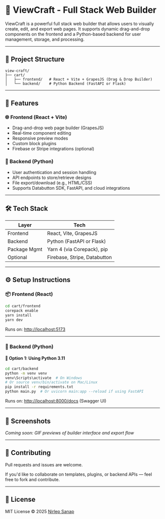 
# 🧩 ViewCraft - Full Stack Web Builder

ViewCraft is a powerful full stack web builder that allows users to visually create, edit, and export web pages. It supports dynamic drag-and-drop components on the frontend and a Python-based backend for user management, storage, and processing.

---

## 📁 Project Structure

```
view-craft/
├── cart/
│   ├── frontend/   # React + Vite + GrapesJS (Drag & Drop Builder)
│   └── backend/    # Python Backend (FastAPI or Flask)
```

---

## 🚀 Features

### 🌐 Frontend (React + Vite)
- Drag-and-drop web page builder (GrapesJS)
- Real-time component editing
- Responsive preview modes
- Custom block plugins
- Firebase or Stripe integrations (optional)

### 🔧 Backend (Python)
- User authentication and session handling
- API endpoints to store/retrieve designs
- File export/download (e.g., HTML/CSS)
- Supports Databutton SDK, FastAPI, and cloud integrations

---

## 🛠️ Tech Stack

| Layer       | Tech                            |
|-------------|---------------------------------|
| Frontend    | React, Vite, GrapesJS           |
| Backend     | Python (FastAPI or Flask)       |
| Package Mgmt| Yarn 4 (via Corepack), pip      |
| Optional    | Firebase, Stripe, Databutton    |

---

## ⚙️ Setup Instructions

### 📦 Frontend (React)
```bash
cd cart/frontend
corepack enable
yarn install
yarn dev
```

Runs on: [http://localhost:5173](http://localhost:5173)

---

### 🐍 Backend (Python)
#### 🔁 Option 1: Using Python 3.11
```bash
cd cart/backend
python -m venv venv
venv\Scripts\activate  # On Windows
# Or source venv/bin/activate on Mac/Linux
pip install -r requirements.txt
python main.py  # Or uvicorn main:app --reload if using FastAPI
```

Runs on: [http://localhost:8000/docs](http://localhost:8000/docs) (Swagger UI)

---

## 📸 Screenshots

_Coming soon: GIF previews of builder interface and export flow_

---

## 🤝 Contributing

Pull requests and issues are welcome.

If you'd like to collaborate on templates, plugins, or backend APIs — feel free to fork and contribute.

---

## 📃 License

MIT License © 2025 [Nirlep Sanap](https://github.com/nirlepsanap)
